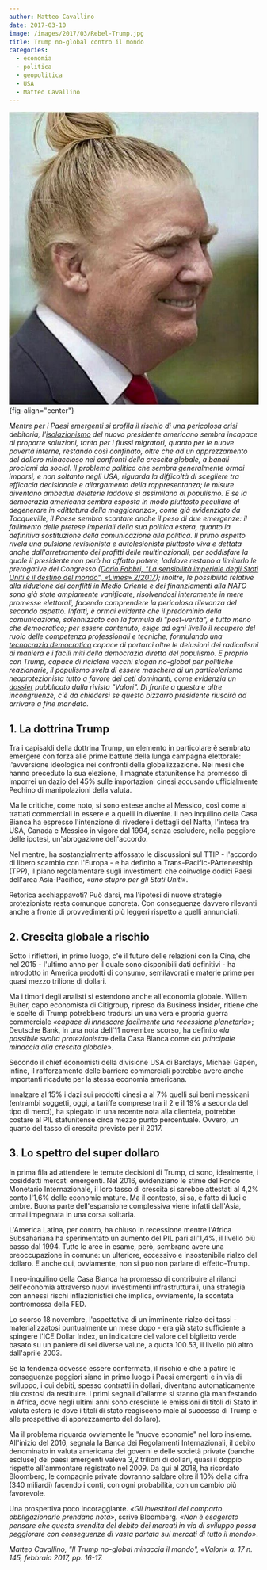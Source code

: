 ```yaml
---
author: Matteo Cavallino
date: 2017-03-10
image: /images/2017/03/Rebel-Trump.jpg
title: Trump no-global contro il mondo
categories:
  - economia
  - politica
  - geopolitica
  - USA
  - Matteo Cavallino
---
```


![](images/trump_noglobal.jpg){fig-align="center"}

*Mentre per i Paesi emergenti si profila il rischio di una pericolosa crisi debitoria, l'[isolazionismo](http://www.lindro.it/lisolazionismo-trump-un-muro-verso-la-presidenza/)* *del nuovo presidente americano sembra incapace di proporre soluzioni, tanto per i flussi migratori, quanto per le nuove povertà interne, restando così confinato, oltre che ad un apprezzamento del dollaro minaccioso nei confronti della crescita globale, a banali proclami da social. Il problema politico che sembra generalmente ormai imporsi, e non soltanto negli USA, riguarda la difficoltà di scegliere tra efficacia decisionale e allargamento della rappresentanza; le misure diventano ambedue deleterie laddove si assimilano al populismo. E se la democrazia americana sembra esposta in modo piuttosto peculiare al degenerare in «dittatura della maggioranza», come già evidenziato da Tocqueville, il Paese sembra scontare anche il peso di due emergenze: il fallimento delle pretese imperiali della sua politica estera, quanto la definitiva sostituzione della comunicazione alla politica. Il primo aspetto rivela una pulsione revisionista e autolesionista piuttosto viva e dettata anche dall'arretramento dei profitti delle multinazionali, per soddisfare la quale il presidente non però ha affatto potere, laddove restano a limitarlo le prerogative del Congresso ([Dario Fabbri, "La sensibilità imperiale degli Stati Uniti è il destino del mondo", «Limes» 2/2017](http://www.limesonline.com/cartaceo/la-sensibilita-imperiale-degli-stati-uniti-e-il-destino-del-mondo?prv=true)); inoltre, le possibilità relative alla riduzione dei conflitti in Medio Oriente e dei finanziamenti alla NATO sono già state ampiamente vanificate, risolvendosi interamente in mere promesse elettorali, facendo comprendere la pericolosa rilevanza del secondo aspetto. Infatti, è ormai evidente che il predominio della comunicazione, solennizzato con la formula di "post-verità", è tutto meno che democratico; per essere contenuto, esige ad ogni livello il recupero del ruolo delle competenza professionali e tecniche, formulando una [tecnocrazia democratica](http://www.scritture.net/mag/il-disgusto-della-democrazia/index.html) capace di portarci oltre le delusioni dei radicalismi di maniera e i facili miti della democrazia diretta del populismo. E proprio con Trump, capace di riciclare vecchi slogan no-global per politiche reazionarie, il populismo svela di essere maschera di un particolarismo neoprotezionista tutto a favore dei ceti dominanti, come evidenzia un [dossier](https://stores.streetlib.com/it/search?publisher=Valori) pubblicato dalla rivista "Valori". Di fronte a questa e altre incongruenze, c'è da chiedersi se questo bizzarro presidente riuscirà ad arrivare a fine mandato.*

## 1. La dottrina Trump

Tra i capisaldi della dottrina Trump, un elemento in particolare è sembrato emergere con forza alle prime battute della lunga campagna elettorale: l'avversione ideologica nei confronti della globalizzazione. Nei mesi che hanno preceduto la sua elezione, il magnate statunitense ha promesso di imporrei un dazio del 45% sulle importazioni cinesi accusando ufficialmente Pechino di manipolazioni della valuta.

Ma le critiche, come noto, si sono estese anche al Messico, così come ai trattati commerciali in essere e a quelli in divenire. Il neo inquilino della Casa Bianca ha espresso l'intenzione di rivedere i dettagli del Nafta, l'intesa tra USA, Canada e Messico in vigore dal 1994, senza escludere, nella peggiore delle ipotesi, un'abrogazione dell'accordo.

Nel mentre, ha sostanzialmente affossato le discussioni sul TTIP - l'accordo di libero scambio con l'Europa - e ha definito a Trans-Pacific-PArtenership (TPP), il piano regolamentare sugli investimenti che coinvolge dodici Paesi dell'area Asia-Pacifico, *«uno stupro per gli Stati Uniti»*.

Retorica acchiappavoti? Può darsi, ma l'ipotesi di nuove strategie protezioniste resta comunque concreta. Con conseguenze davvero rilevanti anche a fronte di provvedimenti più leggeri rispetto a quelli annunciati.

## 2. Crescita globale a rischio

Sotto i riflettori, in primo luogo, c'è il futuro delle relazioni con la Cina, che nel 2015 - l'ultimo anno per il quale sono disponibili dati definitivi - ha introdotto in America prodotti di consumo, semilavorati e materie prime per quasi mezzo trilione di dollari.

Ma i timori degli analisti si estendono anche all'economia globale. Willem Buiter, capo economista di Citigroup, ripreso da Business Insider, ritiene che le scelte di Trump potrebbero tradursi un una vera e propria guerra commerciale *«capace di innescare facilmente una recessione planetaria»*; Deutsche Bank, in una nota dell'11 novembre scorso, ha definito *«la possibile svolta protezionista»* della Casa Bianca come *«la principale minaccia alla crescita globale»*.

Secondo il chief economisti della divisione USA di Barclays, Michael Gapen, infine, il rafforzamento delle barriere commerciali potrebbe avere anche importanti ricadute per la stessa economia americana.

Innalzare al 15% i dazi sui prodotti cinesi a al 7% quelli sui beni messicani (entrambi soggetti, oggi, a tariffe comprese tra il 2 e il 19% a seconda del tipo di merci), ha spiegato in una recente nota alla clientela, potrebbe costare al PIL statunitense circa mezzo punto percentuale. Ovvero, un quarto del tasso di crescita previsto per il 2017.

## 3. Lo spettro del super dollaro

In prima fila ad attendere le temute decisioni di Trump, ci sono, idealmente, i cosiddetti mercati emergenti. Nel 2016, evidenziano le stime del Fondo Monetario Internazionale, il loro tasso di crescita si sarebbe attestati al 4,2% conto l'1,6% delle economie mature. Ma il contesto, si sa, è fatto di luci e ombre. Buona parte dell'espansione complessiva viene infatti dall'Asia, ormai impegnata in una corsa solitaria.

L'America Latina, per contro, ha chiuso in recessione mentre l'Africa Subsahariana ha sperimentato un aumento del PIL pari all'1,4%, il livello più basso dal 1994. Tutte le aree in esame, però, sembrano avere una preoccupazione in comune: un ulteriore, eccessivo e insostenibile rialzo del dollaro. E anche qui, ovviamente, non si può non parlare di effetto-Trump.

Il neo-inquilino della Casa Bianca ha promesso di contribuire al rilanci dell'economia attraverso nuovi investimenti infrastrutturali, una strategia con annessi rischi inflazionistici che implica, ovviamente, la scontata contromossa della FED.

Lo scorso 18 novembre, l'aspettativa di un imminente rialzo dei tassi - materializzatosi puntualmente un mese dopo - era già stato sufficiente a spingere l'ICE Dollar Index, un indicatore del valore del biglietto verde basato su un paniere di sei diverse valute, a quota 100.53, il livello più altro dall'aprile 2003.

Se la tendenza dovesse essere confermata, il rischio è che a patire le conseguenze peggiori siano in primo luogo i Paesi emergenti e in via di sviluppo, i cui debiti, spesso contratti in dollari, diventano automaticamente più costosi da restituire. I primi segnali d'allarme si stanno già manifestando in Africa, dove negli ultimi anni sono cresciute le emissioni di titoli di Stato in valuta estera (e dove i titoli di stato reagiscono male al successo di Trump e alle prospettive di apprezzamento del dollaro).

Ma il problema riguarda ovviamente le "nuove economie" nel loro insieme. All'inizio del 2016, segnala la Banca dei Regolamenti Internazionali, il debito denominato in valuta americana dei governi e delle società private (banche escluse) dei paesi emergenti valeva 3,2 trilioni di dollari, quasi il doppio rispetto all'ammontare registrato nel 2009. Da qui al 2018, ha ricordato Bloomberg, le compagnie private dovranno saldare oltre il 10% della cifra (340 miliardi) facendo i conti, con ogni probabilità, con un cambio più favorevole.

Una prospettiva poco incoraggiante. *«Gli investitori del comparto obbligazionario prendano nota»*, scrive Bloomberg. *«Non è esagerato pensare che questa svendita del debito dei mercati in via di sviluppo possa peggiorare con conseguenze di vasta portata sui mercati di tutto il mondo»*.

*Matteo Cavallino, "Il Trump no-global minaccia il mondo", «Valori» a. 17 n. 145, febbraio 2017, pp. 16-17.*
